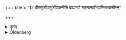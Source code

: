 +++
title = "12 वीरसूर्जीवसूर्जीवपत्नीति ब्राह्मण्यो मङ्गल्याभिर्वाग्भिरुपासीरन्"

+++

<details><summary>मूलम्</summary>

वीरसूर्जीवसूर्जीवपत्नीति ब्राह्मण्यो मङ्गल्याभिर्वाग्भिरुपासीरन् १२
</details>

<details><summary>Oldenberg</summary>

12. Brāhmaṇa women should sit by her side, pronouncing auspicious words (such as), 'A mother of valiant sons! A mother of living sons! A living husband's wife!'
</details>
